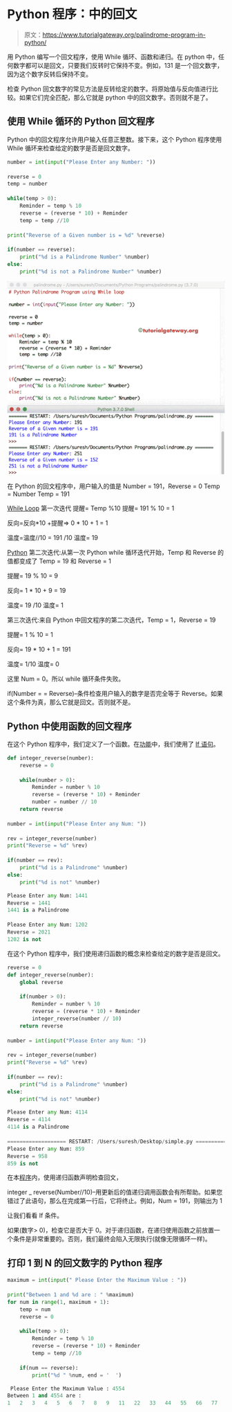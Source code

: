 # Python 程序：中的回文

> 原文：<https://www.tutorialgateway.org/palindrome-program-in-python/>

用 Python 编写一个回文程序，使用 While 循环、函数和递归。在 python 中，任何数字都可以是回文，只要我们反转时它保持不变。例如，131 是一个回文数字，因为这个数字反转后保持不变。

检查 Python 回文数字的常见方法是反转给定的数字。将原始值与反向值进行比较。如果它们完全匹配，那么它就是 python 中的回文数字。否则就不是了。

## 使用 While 循环的 Python 回文程序

Python 中的回文程序允许用户输入任意正整数。接下来，这个 Python 程序使用 While 循环来检查给定的数字是否是回文数字。

```py
number = int(input("Please Enter any Number: "))

reverse = 0
temp = number

while(temp > 0):
    Reminder = temp % 10
    reverse = (reverse * 10) + Reminder
    temp = temp //10

print("Reverse of a Given number is = %d" %reverse)

if(number == reverse):
    print("%d is a Palindrome Number" %number)
else:
    print("%d is not a Palindrome Number" %number)
```

![Palindrome Program in Python 1](img/47052b00368e8baee79a34edf92d75ea.png)

在 Python 的回文程序中，用户输入的值是 Number = 191，Reverse = 0
Temp = Number
Temp = 191

[While Loop](https://www.tutorialgateway.org/python-while-loop/) 第一次迭代
提醒= Temp %10
提醒= 191 % 10 = 1

反向=反向*10 +提醒=> 0 * 10 + 1 = 1

温度=温度//10 = 191 /10
温度= 19

[Python](https://www.tutorialgateway.org/python-tutorial/) 第二次迭代:从第一次 Python while 循环迭代开始，Temp 和 Reverse 的值都变成了 Temp = 19 和 Reverse = 1

提醒= 19 % 10 = 9

反向= 1 * 10 + 9 = 19

温度= 19 /10
温度= 1

第三次迭代:来自 Python 中回文程序的第二次迭代，Temp = 1，Reverse = 19

提醒= 1 % 10 = 1

反向= 19 * 10 + 1 = 191

温度= 1/10
温度= 0

这里 Num = 0。所以 while 循环条件失败。

if(Number = = Reverse)–条件检查用户输入的数字是否完全等于 Reverse。如果这个条件为真，那么它就是回文。否则就不是。

## Python 中使用函数的回文程序

在这个 Python 程序中，我们定义了一个函数。在[功能](https://www.tutorialgateway.org/functions-in-python/)中，我们使用了 [If 语句](https://www.tutorialgateway.org/python-if-statement/)。

```py
def integer_reverse(number):
    reverse = 0

    while(number > 0):
        Reminder = number % 10
        reverse = (reverse * 10) + Reminder
        number = number // 10
    return reverse

number = int(input("Please Enter any Num: "))

rev = integer_reverse(number)
print("Reverse = %d" %rev)

if(number == rev):
    print("%d is a Palindrome" %number)
else:
    print("%d is not" %number)
```

```py
Please Enter any Num: 1441
Reverse = 1441
1441 is a Palindrome

Please Enter any Num: 1202
Reverse = 2021
1202 is not
```

在这个 Python 程序中，我们使用递归函数的概念来检查给定的数字是否是回文。

```py
reverse = 0
def integer_reverse(number):
    global reverse

    if(number > 0):
        Reminder = number % 10
        reverse = (reverse * 10) + Reminder
        integer_reverse(number // 10)
    return reverse

number = int(input("Please Enter any Num: "))

rev = integer_reverse(number)
print("Reverse = %d" %rev)

if(number == rev):
    print("%d is a Palindrome" %number)
else:
    print("%d is not" %number)
```

```py
Please Enter any Num: 4114
Reverse = 4114
4114 is a Palindrome

=================== RESTART: /Users/suresh/Desktop/simple.py ===================
Please Enter any Num: 859
Reverse = 958
859 is not
```

在本[程序](https://www.tutorialgateway.org/python-programming-examples/)内，使用递归函数声明检查回文，

integer _ reverse(Number//10)–用更新后的值递归调用函数会有所帮助。如果您错过了此语句，那么在完成第一行后，它将终止。例如，Num = 191，则输出为 1

让我们看看 If 条件。

如果(数字> 0)，检查它是否大于 0。对于递归函数，在递归使用函数之前放置一个条件是非常重要的。否则，我们最终会陷入无限执行(就像无限循环一样)。

## 打印 1 到 N 的回文数字的 Python 程序

```py
maximum = int(input(" Please Enter the Maximum Value : "))

print("Between 1 and %d are : " %maximum)
for num in range(1, maximum + 1):
    temp = num
    reverse = 0

    while(temp > 0):
        Reminder = temp % 10
        reverse = (reverse * 10) + Reminder
        temp = temp //10

    if(num == reverse):
        print("%d " %num, end = '  ')
```

```py
 Please Enter the Maximum Value : 4554
Between 1 and 4554 are : 
1   2   3   4   5   6   7   8   9   11   22   33   44   55   66   77   88   99   101   111   121   131   141   151   161   171   181   191   202   212   222   232   242   252   262   272   282   292   303   313   323   333   343   353   363   373   383   393   404   414   424   434   444   454   464   474   484   494   505   515   525   535   545   555   565   575   585   595   606   616   626   636   646   656   666   676   686   696   707   717   727   737   747   757   767   777   787   797   808   818   828   838   848   858   868   878   888   898   909   919   929   939   949   959   969   979   989   999   1001   1111   1221   1331   1441   1551   1661   1771   1881   1991   2002   2112   2222   2332   2442   2552   2662   2772   2882   2992   3003   3113   3223   3333   3443   3553   3663   3773   3883   3993   4004   4114   4224   4334   4444   4554 
```
